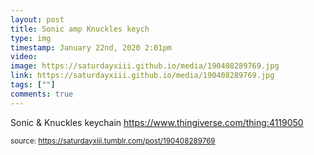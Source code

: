 ```yaml
---
layout: post
title: Sonic amp Knuckles keych
type: img
timestamp: January 22nd, 2020 2:01pm
video: 
image: https://saturdayxiii.github.io/media/190408289769.jpg
link: https://saturdayxiii.github.io/media/190408289769.jpg
tags: [""]
comments: true
---
```


Sonic &amp; Knuckles keychain
<a href="https://www.thingiverse.com/thing:4119050" target="_blank">https://www.thingiverse.com/thing:4119050</a><br/>
 
  
<small>source: https://saturdayxiii.tumblr.com/post/190408289769</small>